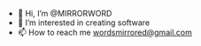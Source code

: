 - 👋 Hi, I’m @MIRRORWORD
- 👀 I’m interested in creating software
- 📫 How to reach me wordsmirrored@gmail.com

<!---
MIRRORWORD/MIRRORWORD is a ✨ special ✨ repository because its `README.md` (this file) appears on your GitHub profile.
You can click the Preview link to take a look at your changes.
--->
